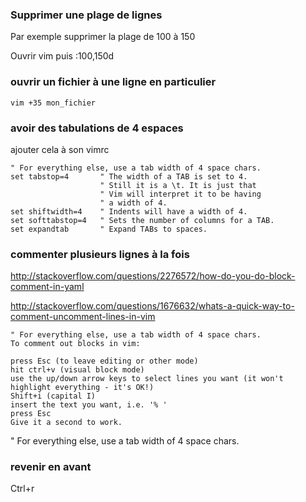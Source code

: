 ### Supprimer une plage de lignes

Par exemple supprimer la plage de 100 à 150 

Ouvrir vim puis :100,150d 


### ouvrir un fichier à une ligne en particulier
```
vim +35 mon_fichier
```
### avoir des tabulations de 4 espaces
ajouter cela à son vimrc
```
" For everything else, use a tab width of 4 space chars.
set tabstop=4       " The width of a TAB is set to 4.
                    " Still it is a \t. It is just that
                    " Vim will interpret it to be having
                    " a width of 4.
set shiftwidth=4    " Indents will have a width of 4.
set softtabstop=4   " Sets the number of columns for a TAB.
set expandtab       " Expand TABs to spaces.
```
### commenter plusieurs lignes à la fois

http://stackoverflow.com/questions/2276572/how-do-you-do-block-comment-in-yaml

http://stackoverflow.com/questions/1676632/whats-a-quick-way-to-comment-uncomment-lines-in-vim

```
" For everything else, use a tab width of 4 space chars.
To comment out blocks in vim:

press Esc (to leave editing or other mode)
hit ctrl+v (visual block mode)
use the up/down arrow keys to select lines you want (it won't highlight everything - it's OK!)
Shift+i (capital I)
insert the text you want, i.e. '% '
press Esc
Give it a second to work.
```
" For everything else, use a tab width of 4 space chars.

### revenir en avant

Ctrl+r

